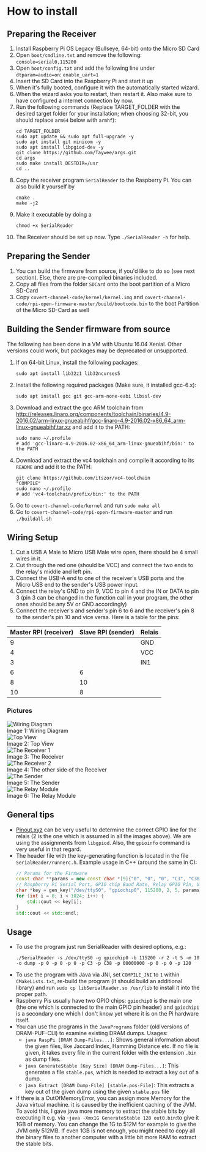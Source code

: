 # How to install

## Preparing the Receiver

1. Install Raspberry Pi OS Legacy (Bullseye, 64-bit) onto the Micro SD Card
2. Open `boot/cmdline.txt` and remove the following: `console=serial0,115200`
3. Open `boot/config.txt` and add the following line under `dtparam=audio=on`: `enable_uart=1`
4. Insert the SD Card into the Raspberry Pi and start it up
5. When it's fully booted, configure it with the automatically started wizard.
6. When the wizard asks you to restart, then restart it. Also make sure to have configured a internet connection by now.
7. Run the following commands (Replace TARGET_FOLDER with the desired target folder for your installation; when choosing 32-bit, you should replace `arm64` below with `armhf`):
    ```shell
    cd TARGET_FOLDER
    sudo apt update && sudo apt full-upgrade -y
    sudo apt install git minicom -y
    sudo apt install libpgiod-dev -y
    git clone https://github.com/Taywee/args.git
    cd args
    sudo make install DESTDIR=/usr
    cd ..
    ```
8. Copy the receiver program `SerialReader` to the Raspberry Pi. You can also build it yourself by
    ```shell
    cmake .
    make -j2
    ```
9. Make it executable by doing a
    ```shell
    chmod +x SerialReader
    ```
10. The Receiver should be set up now. Type `./SerialReader -h` for help.

## Preparing the Sender

1. You can build the firmware from source, if you'd like to do so (see next section). Else, there are pre-compiled binaries included.
2. Copy all files from the folder `SDCard` onto the boot partition of a Micro SD-Card
3. Copy `covert-channel-code/kernel/kernel.img` and `covert-channel-code/rpi-open-firmware-master/build/bootcode.bin` to the boot Partition of the Micro SD-Card as well

## Building the Sender firmware from source

The following has been done in a VM with Ubuntu 16.04 Xenial. Other versions could work, but packages may be deprecated or unsupported.

1. If on 64-bit Linux, install the following packages:
   ```shell
   sudo apt install lib32z1 lib32ncurses5
   ```
2. Install the following required packages (Make sure, it installed gcc-6.x):
   ```shell
   sudo apt install gcc git gcc-arm-none-eabi libssl-dev
   ```
3. Download and extract the gcc ARM toolchain from http://releases.linaro.org/components/toolchain/binaries/4.9-2016.02/arm-linux-gnueabihf/gcc-linaro-4.9-2016.02-x86_64_arm-linux-gnueabihf.tar.xz and add it to the PATH:
   ```shell
   sudo nano ~/.profile
   # add 'gcc-linaro-4.9-2016.02-x86_64_arm-linux-gnueabihf/bin:' to the PATH
   ```
4. Download and extract the vc4 toolchain and compile it according to its `README` and add it to the PATH:
   ```shell
   git clone https://github.com/itszor/vc4-toolchain
   "COMPILE"
   sudo nano ~/.profile
   # add 'vc4-toolchain/prefix/bin:' to the PATH
   ```
5. Go to `covert-channel-code/kernel` and run `sudo make all`
6. Go to `covert-channel-code/rpi-open-firmware-master` and run `./buildall.sh`

## Wiring Setup

1. Cut a USB A Male to Micro USB Male wire open, there should be 4 small wires in it.
2. Cut through the red one (should be VCC) and connect the two ends to the relay's middle and left pin.
3. Connect the USB-A end to one of the receiver's USB ports and the Micro USB end to the sender's USB power input.
4. Connect the relay's GND to pin 9, VCC to pin 4 and the IN or DATA to pin 3 (pin 3 can be changed in the function call in your program, the other ones should be any 5V or GND accordingly)
5. Connect the receiver's and sender's pin 6 to 6 and the receiver's pin 8 to the sender's pin 10 and vice versa.
Here is a table for the pins:

| Master RPI (receiver) | Slave RPI (sender) | Relais |
| ------ | ------ | ------ |
| 9 |  | GND |
| 4 |   | VCC |
| 3 |   | IN1 |
| 6 | 6 |   |
| 8 | 10 |   |
| 10 | 8 |   |
### Pictures

![Wiring Diagram](./img/Wiring_Steckplatine.png?raw=true)<br>
Image 1: Wiring Diagram<br>
![Top View](./img/top_view.jpeg?raw=true)<br>
Image 2: Top View<br>
![The Receiver 1](./img/receiver_1.jpeg?raw=true)<br>
Image 3: The Receiver<br>
![The Receiver 2](./img/receiver_2.jpeg?raw=true)<br>
Image 4: The other side of the Receiver<br>
![The Sender](./img/sender.jpeg?raw=true)<br>
Image 5: The Sender<br>
![The Relay Module](./img/relay.jpeg?raw=true)<br>
Image 6: The Relay Module

## General tips

 - [Pinout.xyz](https://pinout.xyz/) can be very useful to determine the correct GPIO line for the relais (2 is the one which is assumed in all the images above). We are using the assignments from `libgpiod`. Also, the `gpioinfo` command is very useful in that regard.
 - The header file with the key-generating function is located in the file `SerialReader/runnerc.h`. Example usage in C++ (around the same in C):
    ```cpp
    // Params for the Firmware
    const char **params = new const char *[9]{"0", "0", "0", "C3", "C38", "00000000", "0", "0", "120"};
    // Raspberry Pi Serial Port, GPIO chip Baud Rate, Relay GPIO Pin, USB Sleep Time, Params for the Firmware, Params Size, stable.pos File, Key Length
    char *key = gen_key("/dev/ttyS0", "gpiochip0", 115200, 2, 5, params, 9, "stable.pos", 1024);
    for (int i = 0; i < 1024; i++) {
        std::cout << key[i];
    }
    std::cout << std::endl;
    ```
## Usage

 - To use the program just run SerialReader with desired options, e.g.:
     ```shell
     ./SerialReader -s /dev/ttyS0 -g gpiochip0 -b 115200 -r 2 -t 5 -m 10 -o dump -p 0 -p 0 -p 0 -p C3 -p C38 -p 00000000 -p 0 -p 0 -p 120
     ```
 - To use the program with Java via JNI, set `COMPILE_JNI` to `1` within `CMakeLists.txt`, re-build the program (it should build an additional library) and run `sudo cp libSerialReader.so /usr/lib` to install it into the proper path.
 - Raspberry Pis usually have two GPIO chips: `gpiochip0` is the main one (the one which is connected to the main GPIO pin header) and `gpiochip1` is a secondary one which I don't know yet where it is on the Pi hardware itself.
 - You can use the programs in the `JavaPrograms` folder (old versions of DRAM-PUF-CLI) to examine existing DRAM dumps. Usages:
   - `java RaspPi [DRAM Dump-Files...]`: Shows general information about the given files, like Jaccard Index, Hamming Distance etc. If no file is given, it takes every file in the current folder with the extension `.bin` as dump files.
   - `java GenerateStable [Key Size] [DRAM Dump-Files...]`: This generates a file `stable.pos`, which is needed to extract a key out of a dump.
   - `java Extract [DRAM Dump-File] [stable.pos-File]`: This extracts a key out of the given dump using the given `stable.pos` file
 - If there is a OutOfMemoryError, you can assign more Memory for the Java virtual machine.  it is caused by the inefficient caching of the JVM. To avoid this, I gave java more memory to extract the stable bits by executing it e.g. via
    -`java -Xmx1G GenerateStable 128 out0.bin`:to give it 1GB of memory. You can change the 1G to 512M for example to give the JVM only 512MB. If even 1GB is not enough, you might need to copy all the binary files to another computer with a little bit more RAM to extract the stable bits.
